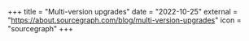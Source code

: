 +++
title = "Multi-version upgrades"
date = "2022-10-25"
external = "https://about.sourcegraph.com/blog/multi-version-upgrades"
icon = "sourcegraph"
+++
